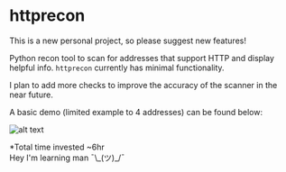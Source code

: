 # httprecon

This is a new personal project, so please suggest new features!

Python recon tool to scan for addresses that support HTTP and display helpful info. `httprecon` currently has minimal functionality.

I plan to add more checks to improve the accuracy of the scanner in the near future.

A basic demo (limited example to 4 addresses) can be found below:

![alt text](https://github.com/Destroyer7s/httprecon/blob/main/demo.PNG?)



 *Total time invested ~6hr  
 Hey I'm learning man ¯\\\_(ツ)\_/¯
